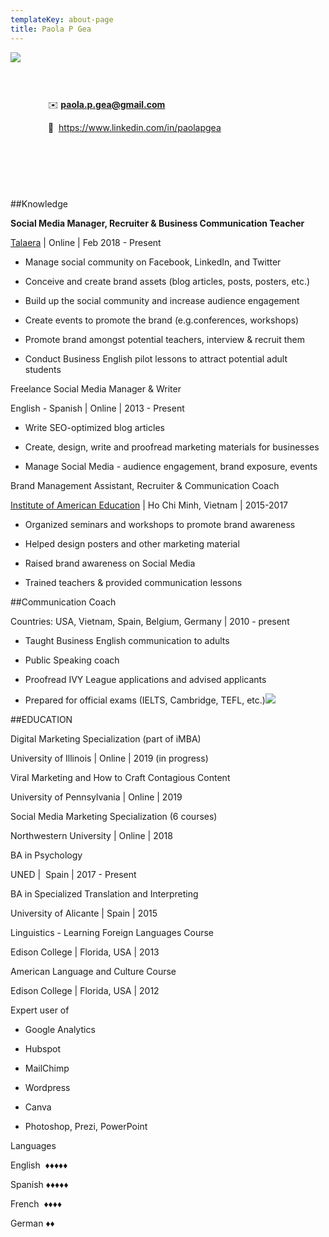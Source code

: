 ```yaml
---
templateKey: about-page
title: Paola P Gea
---
```


<img src="/img/Paoprofilepic.png" style="float: left; margin: 0px 15px 15px 0px; max-width:100%; height: auto;"/>
<div style="padding: 60px">

✉️   **paola.p.gea@gmail.com**

🔗   <https://www.linkedin.com/in/paolapgea>

</div>

<br style="clear:both" />


##Knowledge

**Social Media Manager, Recruiter & Business Communication Teacher**

[Talaera](https://talaera.com) | Online | Feb 2018 - Present

+ Manage social community on Facebook, LinkedIn, and Twitter

+ Conceive and create brand assets (blog articles, posts, posters, etc.)

+ Build up the social community and increase audience engagement

+ Create events to promote the brand (e.g.conferences, workshops)

+ Promote brand amongst potential teachers, interview & recruit them

+ Conduct Business English pilot lessons to attract potential adult students​​​​​​​

Freelance Social Media Manager & Writer

English - Spanish | Online | 2013 - Present

+ Write SEO-optimized blog articles

+ Create, design, write and proofread marketing materials for businesses

+ Manage Social Media - audience engagement, brand exposure, events

Brand Management Assistant, Recruiter & Communication Coach

[Institute of American Education](https://iae.edu.vn/) | Ho Chi Minh, Vietnam | 2015-2017

+ Organized seminars and workshops to promote brand awareness

+ Helped design posters and other marketing material

+ Raised brand awareness on Social Media

+ Trained teachers & provided communication lessons

##Communication Coach

Countries: USA, Vietnam, Spain, Belgium, Germany | 2010 - present

+ Taught Business English communication to adults

+ Public Speaking coach

+ Proofread IVY League applications and advised applicants

+ Prepared for official exams (IELTS, Cambridge, TEFL, etc.)![](https://lh5.googleusercontent.com/yIwvBORrKfmHzgwnctgVPfwEeL63JH7-xBi9muD5yYYSr-JucY1AQ165_aQIvcOhm8yRKneA3pC98vln_zwGZyyTlXVcMxFETuyUturinPYMIQ0210zelBAr608Zbe6Vyd0iK-WU)

##EDUCATION

Digital Marketing Specialization (part of iMBA)  

University of Illinois | Online | 2019 (in progress)

Viral Marketing and How to Craft Contagious Content

University of Pennsylvania | Online | 2019

Social Media Marketing Specialization (6 courses)

Northwestern University | Online | 2018

BA in Psychology

UNED |  Spain | 2017 - Present

BA in Specialized Translation and Interpreting

University of Alicante | Spain | 2015

Linguistics - Learning Foreign Languages Course

Edison College | Florida, USA | 2013

American Language and Culture Course

Edison College | Florida, USA | 2012

Expert user of

+ Google Analytics

+ Hubspot

+ MailChimp

+ Wordpress

+ Canva

+ Photoshop, Prezi, PowerPoint

Languages

English  ♦︎♦︎♦︎♦︎♦︎

Spanish ♦︎♦︎♦︎♦︎♦︎

French  ♦︎♦︎♦︎♦︎

German ♦︎♦︎
